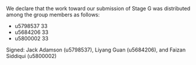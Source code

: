 We declare that the work toward our submission of Stage G was distributed among the group members as follows:

* u5798537 33
* u5684206 33
* u5800002 33

Signed: Jack Adamson (u5798537), Liyang Guan (u5684206), and Faizan Siddiqui (u5800002)

